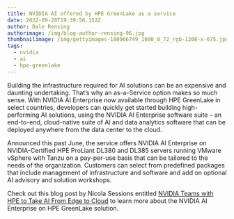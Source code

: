 ```yaml
---
title: NVIDIA AI offered by HPE GreenLake as a service
date: 2022-09-28T19:39:56.152Z
author: Dale Rensing
authorimage: /img/blog-author-rensing-96.jpg
thumbnailimage: /img/gettyimages-180966749_1600_0_72_rgb-1200-x-675.jpg
tags:
  - nvidia
  - ai
  - hpe-greenlake
---
```

Building the infrastructure required for AI solutions can be an expensive and daunting undertaking. That’s why an as-a-Service option makes so much sense. With NVIDIA AI Enterprise now available through HPE GreenLake in select countries, developers can quickly get started building high-performing AI solutions, using the NVIDIA AI Enterprise software suite – an end-to-end, cloud-native suite of AI and data analytics software that can be deployed anywhere from the data center to the cloud. 


Announced this past June, the service offers NVIDIA AI Enterprise on NVIDIA-Certified HPE ProLiant DL380 and DL385 servers running VMware vSphere with Tanzu on a pay-per-use basis that can be tailored to the needs of the organization. Customers can select from predefined packages that include management of infrastructure and software and add on optional AI advisory and solution workshops.


Check out this blog post by Nicola Sessions entitled [NVIDIA Teams with HPE to Take AI From Edge to Cloud](https://blogs.nvidia.com/blog/2022/06/28/hpe-greenlake-edge-to-cloud/) to learn more about the NVIDIA AI Enterprise on HPE GreenLake solution.